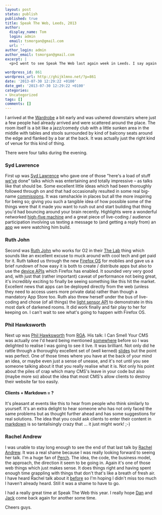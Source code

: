 ```yaml
---
layout: post
status: publish
published: true
title: Speak The Web, Leeds, 2013
author:
  display_name: Tom
  login: admin
  email: tsmorgan@gmail.com
  url: ''
author_login: admin
author_email: tsmorgan@gmail.com
excerpt: |
  <p>I went to see Speak The Web last again week in Leeds. I say again because I went to the <a href="http://speaktheweb.org/leeds/">last one</a> (Feb 2010) which was ace so I made a bit of an effort to go to this one. It didn't disappoint.</p>

wordpress_id: 861
wordpress_url: http://ghijklmno.net/?p=861
date: '2013-07-30 12:29:22 +0100'
date_gmt: '2013-07-30 12:29:22 +0100'
categories:
- Uncategorized
tags: []
comments: []
---
```

<p>I arrived at the <a href="http://www.thewardrobe.co.uk/">Wardrobe</a> a bit early and was ushered downstairs where just a few people had already arrived and were scattered around the place. The room itself is a bit like a jazz/comedy club with a little sunken area in the middle with tables and stools surrounded by kind of balcony seats around the edge and flanked by a bar at the back. It was actually just the right kind of venue for this kind of thing.</p>

<p>There were four talks during the evening.</p>

<h3>Syd Lawrence</h3>
First up was <a href="https://twitter.com/sydlawrence">Syd Lawrence</a> who gave one of those "here's a load of stuff <a href="http://wemakeawesomesh.it/">we've</a> done" talks which was entertaining and totally impressive &ndash; as talks like that should be. Some excellent little ideas which had been thoroughly followed through on and that had occasionally resulted in some real big-name <a href="http://wemakeawesomesh.it/make/web">commissions</a>. It was ramshackle in places but all the more inspiring for being so; giving you such a tangible idea of how possible some of the things were that it made you want to rush out and start building that thing you'd had bouncing around your brain recently. Highlights were a wonderful networked <a href="https://vimeo.com/70373848">high-five machine</a> and a great piece of live-coding / audience participation involving us texting a message to (and getting a reply from) an <a href="http://www.twilio.com/">app</a> we were watching him build.</p>

<h3>Ruth John</h3>
Second was&nbsp;<a href="https://twitter.com/Rumyra">Ruth John</a> who works for O2 in their <a href="https://thelab.o2.com/">The Lab</a> thing which sounds like an excellent excuse to muck around with cool tech and get paid for it. Ruth talked us through the new <a href="https://developer.mozilla.org/en/docs/Mozilla/Firefox_OS">Firefox OS</a> for mobiles and gave us a brief rundown of how easy it is both to create / distribute apps but also to use the <a href="https://developer.mozilla.org/en-US/docs/Web/Apps/Reference#Firefox_OS_device_APIs">device APIs</a> which Firefox has enabled. It sounded very very good and, with just that (rather important) caveat of performance not being great, it's incredibly exciting to finally be seeing something like this hit the market. Excellent news that apps can be deployed directly from the web (unless they need to access users more private data) rather than though a mandatory App Store too. Ruth also threw herself under the bus of live-coding and chose (of all things) the <a href="https://developer.mozilla.org/en-US/docs/Web/API/DeviceLightEvent">light sensor API</a> to demonstrate in this most dark of darkened rooms. It did work finally and fair play to her for keeping on. I can't wait to see what's going to happen with Firefox OS.</p>

<h3>Phil Hawksworth</h3>
Next up was&nbsp;<a href="https://twitter.com/philhawksworth">Phil Hawksworth</a> from <a href="http://www.rga.com/">RGA</a>. His talk: I Can Smell Your CMS was actually one I'd heard being mentioned <a href="http://unfinished.bz/24">somewhere</a> before so I was delighted to realise I was going to see it live. It was brilliant. Not only did he rattle through a thoroughly excellent set of (well kerned) <a href="https://speakerdeck.com/philhawksworth/i-can-smell-your-cms">slides</a> but the point was perfect. One of those times where you have at the back of your mind an idea, or maybe even just a sense of unease, and it's not until you see someone talking about it that you really realise what it is. Not only his point about the piles of crap which many CMS's leave in your code but also (maybe more so) about the idea that most CMS's allow clients to destroy their website far too easily.</p>

<h4>Clients + Markdown = ?</h4>
It's pleasant at events like this to hear from people who think similarly to yourself. It's an extra delight to hear someone who has not only faced the same problems but as thought further ahead and has some suggestions for real solutions. The idea that you could ask clients to enter their content in <a href="http://daringfireball.net/projects/markdown/">markdown</a> is so tantalisingly crazy that ... it just might work! ;-)</p>

<h3>Rachel Andrew</h3>
I was unable to stay long enough to see the end of that last talk by <a href="https://twitter.com/rachelandrew">Rachel Andrew</a>. It was a real shame because I was really looking forward to seeing her talk. I'm a huge fan of <a href="http://grabaperch.com/">Perch</a>. The idea, the code, the business model, the approach, the direction it seem to be going in. Again it's one of those web things which just makes sense. It does things right and having spent enough time grappling with things that don't that's like a breath of fresh air. I have heard Rachel talk about it <a href="http://unfinished.bz/5">before</a> so I'm hoping I didn't miss too much I haven't already heard. Still it was a shame to have to go.</p>

<p>I had a really great time at Speak The Web this year. I really hope <a href="https://twitter.com/hereinthehive">Dan</a> and <a href="https://twitter.com/madebysheppard">Jack</a> come back again for another some time.</p>

<p>Cheers guys.</p>

